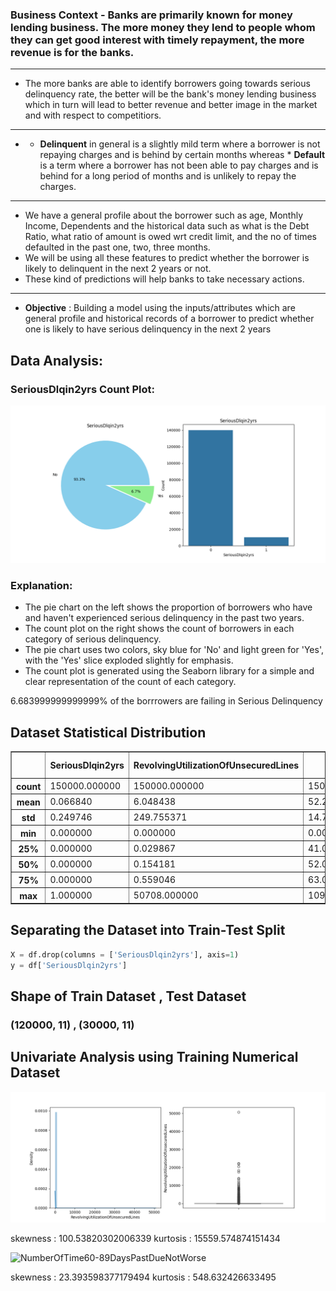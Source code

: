 ### Business Context - Banks are primarily known for money lending business. The more money they lend to people whom they can get good interest with timely repayment, the more revenue is for the banks.
* **
* The more banks are able to identify borrowers going towards serious delinquency rate, the better will be the bank's money lending business which in turn will lead to better revenue and better image in the market and with respect to competitiors. 
* **
* * **Delinquent** in general is a slightly mild term where a borrower is not repaying charges and is behind by certain months whereas * **Default** is a term where a borrower has not been able to pay charges and is behind for a long period of months and is unlikely to repay the charges.
* **
* We have a general profile about the borrower such as age, Monthly Income, Dependents and the historical data such as what is the Debt Ratio, what ratio of amount is owed wrt credit limit, and the no of times defaulted in the past one, two, three months.
* We will be using all these features to predict whether the borrower is likely to delinquent in the next 2 years or not.
* These kind of predictions will help banks to take necessary actions.

***
* **Objective** : Building a model using the inputs/attributes which are general profile and historical records of a borrower to predict whether one is likely to have serious delinquency in the next 2 years 



## Data Analysis: 


### SeriousDlqin2yrs Count Plot:
![SeriousDlqin2yrs Count Plot](SeriousDlqin2yrs_countplot.png)

### Explanation:
- The pie chart on the left shows the proportion of borrowers who have and haven't experienced serious delinquency in the past two years.
- The count plot on the right shows the count of borrowers in each category of serious delinquency.
- The pie chart uses two colors, sky blue for 'No' and light green for 'Yes', with the 'Yes' slice exploded slightly for emphasis.
- The count plot is generated using the Seaborn library for a simple and clear representation of the count of each category.

6.683999999999999% of the borrrowers are failing in Serious Delinquency</p>


## Dataset Statistical Distribution


<table border="1" class="dataframe">
  <thead>
    <tr style="text-align: right;">
      <th></th>
      <th>SeriousDlqin2yrs</th>
      <th>RevolvingUtilizationOfUnsecuredLines</th>
      <th>age</th>
      <th>NumberOfTime30-59DaysPastDueNotWorse</th>
      <th>DebtRatio</th>
      <th>MonthlyIncome</th>
      <th>NumberOfOpenCreditLinesAndLoans</th>
      <th>NumberOfTimes90DaysLate</th>
      <th>NumberRealEstateLoansOrLines</th>
      <th>NumberOfTime60-89DaysPastDueNotWorse</th>
      <th>NumberOfDependents</th>
    </tr>
  </thead>
  <tbody>
    <tr>
      <th>count</th>
      <td>150000.000000</td>
      <td>150000.000000</td>
      <td>150000.000000</td>
      <td>150000.000000</td>
      <td>150000.000000</td>
      <td>1.202690e+05</td>
      <td>150000.000000</td>
      <td>150000.000000</td>
      <td>150000.000000</td>
      <td>150000.000000</td>
      <td>146076.000000</td>
    </tr>
    <tr>
      <th>mean</th>
      <td>0.066840</td>
      <td>6.048438</td>
      <td>52.295207</td>
      <td>0.421033</td>
      <td>353.005076</td>
      <td>6.670221e+03</td>
      <td>8.452760</td>
      <td>0.265973</td>
      <td>1.018240</td>
      <td>0.240387</td>
      <td>0.757222</td>
    </tr>
    <tr>
      <th>std</th>
      <td>0.249746</td>
      <td>249.755371</td>
      <td>14.771866</td>
      <td>4.192781</td>
      <td>2037.818523</td>
      <td>1.438467e+04</td>
      <td>5.145951</td>
      <td>4.169304</td>
      <td>1.129771</td>
      <td>4.155179</td>
      <td>1.115086</td>
    </tr>
    <tr>
      <th>min</th>
      <td>0.000000</td>
      <td>0.000000</td>
      <td>0.000000</td>
      <td>0.000000</td>
      <td>0.000000</td>
      <td>0.000000e+00</td>
      <td>0.000000</td>
      <td>0.000000</td>
      <td>0.000000</td>
      <td>0.000000</td>
      <td>0.000000</td>
    </tr>
    <tr>
      <th>25%</th>
      <td>0.000000</td>
      <td>0.029867</td>
      <td>41.000000</td>
      <td>0.000000</td>
      <td>0.175074</td>
      <td>3.400000e+03</td>
      <td>5.000000</td>
      <td>0.000000</td>
      <td>0.000000</td>
      <td>0.000000</td>
      <td>0.000000</td>
    </tr>
    <tr>
      <th>50%</th>
      <td>0.000000</td>
      <td>0.154181</td>
      <td>52.000000</td>
      <td>0.000000</td>
      <td>0.366508</td>
      <td>5.400000e+03</td>
      <td>8.000000</td>
      <td>0.000000</td>
      <td>1.000000</td>
      <td>0.000000</td>
      <td>0.000000</td>
    </tr>
    <tr>
      <th>75%</th>
      <td>0.000000</td>
      <td>0.559046</td>
      <td>63.000000</td>
      <td>0.000000</td>
      <td>0.868254</td>
      <td>8.249000e+03</td>
      <td>11.000000</td>
      <td>0.000000</td>
      <td>2.000000</td>
      <td>0.000000</td>
      <td>1.000000</td>
    </tr>
    <tr>
      <th>max</th>
      <td>1.000000</td>
      <td>50708.000000</td>
      <td>109.000000</td>
      <td>98.000000</td>
      <td>329664.000000</td>
      <td>3.008750e+06</td>
      <td>58.000000</td>
      <td>98.000000</td>
      <td>54.000000</td>
      <td>98.000000</td>
      <td>20.000000</td>
    </tr>
  </tbody>
</table>
</div>






## Separating the Dataset into Train-Test Split

```python
X = df.drop(columns = ['SeriousDlqin2yrs'], axis=1)
y = df['SeriousDlqin2yrs']
```

## Shape of Train Dataset , Test Dataset
 ###   (120000, 11) , (30000, 11)


## Univariate Analysis using Training Numerical Dataset





    
![RevolvingUtilizationOfUnsecuredLines_hist_boxplot.png](RevolvingUtilizationOfUnsecuredLines_hist_boxplot.png)

skewness :  100.53820302006339
kurtosis :  15559.574874151434


![NumberOfTime60-89DaysPastDueNotWorse](NumberOfTime60-89DaysPastDueNotWorse.png)

skewness :  23.393598377179494
kurtosis :  548.632426633495

